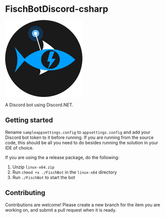 # FischBotDiscord-csharp

<img src="assets/FischBotIcon.png" width="250px" alt="FischBot Icon">

A Discord bot using Discord.NET.

## Getting started

Rename `sampleappsettings.config` to `appsettings.config` and add your Discord bot token to it before running. If you are running from the source code, this should be all you need to do besides running the solution in your IDE of choice.

If you are using the a release package, do the following:

1. Unzip `linux-x64.zip`
1. Run `chmod +x ./FischBot` in the `linux-x64` directory
2. Run `./FischBot` to start the bot

## Contributing

Contributions are welcome! Please create a new branch for the item you are working on, and submit a pull request when it is ready.
